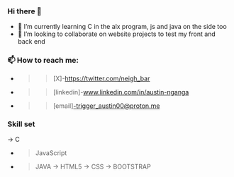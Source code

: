 ### Hi there 👋

<!--
**triggerAustin/triggerAustin** is a ✨ _special_ ✨ repository because its `README.md` (this file) appears on your GitHub profile.

Here are some ideas to get you started:

- 🔭 I’m currently working on ... 🤔 I’m looking for help with ...
- 💬 Ask me about ...--->
- 🌱 I’m currently learning C in the alx program, js and java on the side too
- 👯 I’m looking to collaborate on website projects to test my front and back end
### 📫 How to reach me:
-  >>[X]-https://twitter.com/neigh_bar
-  >>[linkedin]-www.linkedin.com/in/austin-nganga
-  >>[email]-trigger_austin00@proton.me
### Skill set
-> C
- > JavaScript
- > JAVA
-> HTML5
-> CSS
-> BOOTSTRAP


